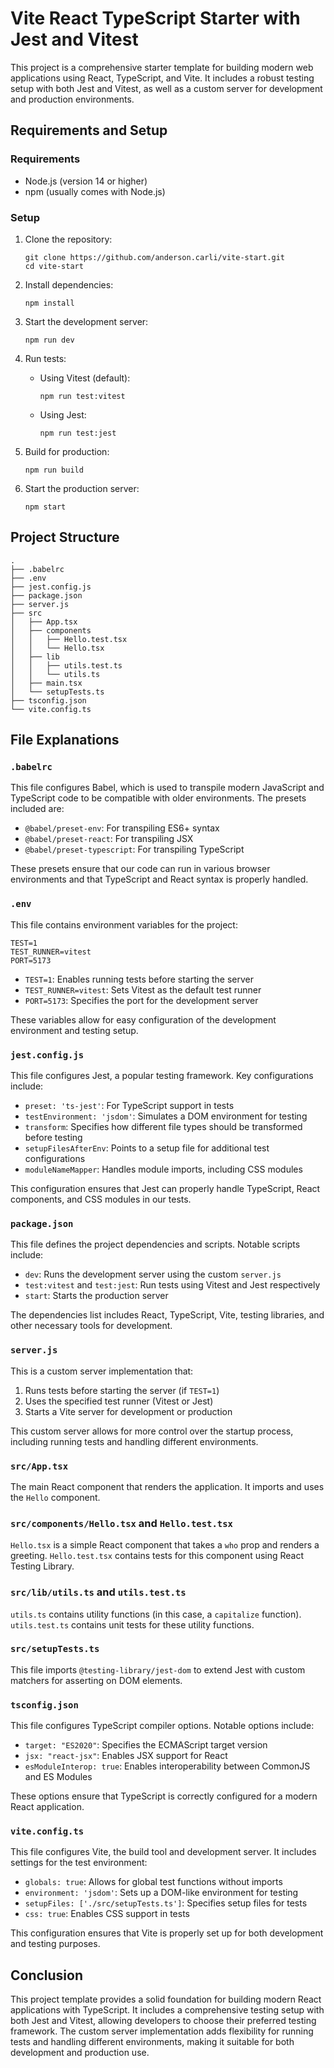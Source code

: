 # Vite React TypeScript Starter with Jest and Vitest

This project is a comprehensive starter template for building modern web applications using React, TypeScript, and Vite. It includes a robust testing setup with both Jest and Vitest, as well as a custom server for development and production environments.

## Requirements and Setup

### Requirements

- Node.js (version 14 or higher)
- npm (usually comes with Node.js)

### Setup

1. Clone the repository:

   ```
   git clone https://github.com/anderson.carli/vite-start.git
   cd vite-start
   ```

2. Install dependencies:

   ```
   npm install
   ```

3. Start the development server:

   ```
   npm run dev
   ```

4. Run tests:

   - Using Vitest (default):
     ```
     npm run test:vitest
     ```
   - Using Jest:
     ```
     npm run test:jest
     ```

5. Build for production:

   ```
   npm run build
   ```

6. Start the production server:
   ```
   npm start
   ```

## Project Structure

```
.
├── .babelrc
├── .env
├── jest.config.js
├── package.json
├── server.js
├── src
│   ├── App.tsx
│   ├── components
│   │   ├── Hello.test.tsx
│   │   └── Hello.tsx
│   ├── lib
│   │   ├── utils.test.ts
│   │   └── utils.ts
│   ├── main.tsx
│   └── setupTests.ts
├── tsconfig.json
└── vite.config.ts
```

## File Explanations

### `.babelrc`

This file configures Babel, which is used to transpile modern JavaScript and TypeScript code to be compatible with older environments. The presets included are:

- `@babel/preset-env`: For transpiling ES6+ syntax
- `@babel/preset-react`: For transpiling JSX
- `@babel/preset-typescript`: For transpiling TypeScript

These presets ensure that our code can run in various browser environments and that TypeScript and React syntax is properly handled.

### `.env`

This file contains environment variables for the project:

```
TEST=1
TEST_RUNNER=vitest
PORT=5173
```

- `TEST=1`: Enables running tests before starting the server
- `TEST_RUNNER=vitest`: Sets Vitest as the default test runner
- `PORT=5173`: Specifies the port for the development server

These variables allow for easy configuration of the development environment and testing setup.

### `jest.config.js`

This file configures Jest, a popular testing framework. Key configurations include:

- `preset: 'ts-jest'`: For TypeScript support in tests
- `testEnvironment: 'jsdom'`: Simulates a DOM environment for testing
- `transform`: Specifies how different file types should be transformed before testing
- `setupFilesAfterEnv`: Points to a setup file for additional test configurations
- `moduleNameMapper`: Handles module imports, including CSS modules

This configuration ensures that Jest can properly handle TypeScript, React components, and CSS modules in our tests.

### `package.json`

This file defines the project dependencies and scripts. Notable scripts include:

- `dev`: Runs the development server using the custom `server.js`
- `test:vitest` and `test:jest`: Run tests using Vitest and Jest respectively
- `start`: Starts the production server

The dependencies list includes React, TypeScript, Vite, testing libraries, and other necessary tools for development.

### `server.js`

This is a custom server implementation that:

1. Runs tests before starting the server (if `TEST=1`)
2. Uses the specified test runner (Vitest or Jest)
3. Starts a Vite server for development or production

This custom server allows for more control over the startup process, including running tests and handling different environments.

### `src/App.tsx`

The main React component that renders the application. It imports and uses the `Hello` component.

### `src/components/Hello.tsx` and `Hello.test.tsx`

`Hello.tsx` is a simple React component that takes a `who` prop and renders a greeting. `Hello.test.tsx` contains tests for this component using React Testing Library.

### `src/lib/utils.ts` and `utils.test.ts`

`utils.ts` contains utility functions (in this case, a `capitalize` function). `utils.test.ts` contains unit tests for these utility functions.

### `src/setupTests.ts`

This file imports `@testing-library/jest-dom` to extend Jest with custom matchers for asserting on DOM elements.

### `tsconfig.json`

This file configures TypeScript compiler options. Notable options include:

- `target: "ES2020"`: Specifies the ECMAScript target version
- `jsx: "react-jsx"`: Enables JSX support for React
- `esModuleInterop: true`: Enables interoperability between CommonJS and ES Modules

These options ensure that TypeScript is correctly configured for a modern React application.

### `vite.config.ts`

This file configures Vite, the build tool and development server. It includes settings for the test environment:

- `globals: true`: Allows for global test functions without imports
- `environment: 'jsdom'`: Sets up a DOM-like environment for testing
- `setupFiles: ['./src/setupTests.ts']`: Specifies setup files for tests
- `css: true`: Enables CSS support in tests

This configuration ensures that Vite is properly set up for both development and testing purposes.

## Conclusion

This project template provides a solid foundation for building modern React applications with TypeScript. It includes a comprehensive testing setup with both Jest and Vitest, allowing developers to choose their preferred testing framework. The custom server implementation adds flexibility for running tests and handling different environments, making it suitable for both development and production use.
